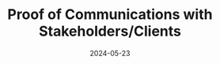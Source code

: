 ---
title: Proof of Communications with Stakeholders/Clients
date: 2024-05-23
description: 
image: images/proof-of-communication.jpeg
imageAltAttribute: Proof of Communications with Stakeholders/Clients
imageWidth: "50%"
imageHeight: "50%"
---